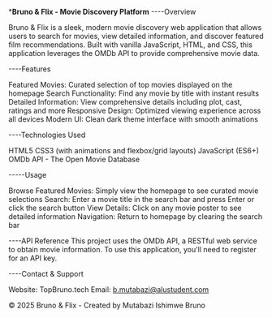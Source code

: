 *****Bruno & Flix - Movie Discovery Platform****
----Overview

Bruno & Flix is a sleek, modern movie discovery web application that allows users to search for movies, view detailed information, and discover featured film recommendations. Built with vanilla JavaScript, HTML, and CSS, this application leverages the OMDb API to provide comprehensive movie data.

----Features

Featured Movies: Curated selection of top movies displayed on the homepage
Search Functionality: Find any movie by title with instant results
Detailed Information: View comprehensive details including plot, cast, ratings and more
Responsive Design: Optimized viewing experience across all devices
Modern UI: Clean dark theme interface with smooth animations

----Technologies Used

HTML5
CSS3 (with animations and flexbox/grid layouts)
JavaScript (ES6+)
OMDb API - The Open Movie Database

-----Usage

Browse Featured Movies: Simply view the homepage to see curated movie selections
Search: Enter a movie title in the search bar and press Enter or click the search button
View Details: Click on any movie poster to see detailed information
Navigation: Return to homepage by clearing the search bar

----API Reference
This project uses the OMDb API, a RESTful web service to obtain movie information. To use this application, you'll need to register for an API key.

----Contact & Support

Website: TopBruno.tech
Email: b.mutabazi@alustudent.com


© 2025 Bruno & Flix - Created by Mutabazi Ishimwe Bruno